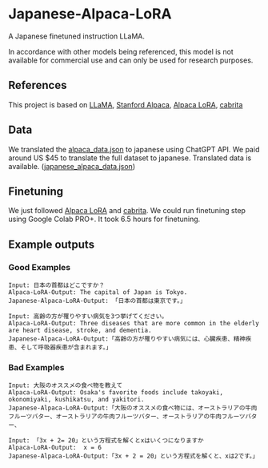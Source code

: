 # Japanese-Alpaca-LoRA
A Japanese finetuned instruction LLaMA.

In accordance with other models being referenced, this model is not available for commercial use and can only be used for research purposes.

## References
This project is based on [LLaMA](https://ai.facebook.com/blog/large-language-model-llama-meta-ai/), [Stanford Alpaca](https://github.com/tatsu-lab/stanford_alpaca), [Alpaca LoRA](https://github.com/tloen/alpaca-lora), [cabrita](https://github.com/22-hours/cabrita)

## Data
We translated the [alpaca_data.json](https://github.com/tatsu-lab/stanford_alpaca/blob/main/alpaca_data.json) to japanese using ChatGPT API.
We paid around US $45 to translate the full dataset to japanese. Translated data is available. ([japanese_alpaca_data.json](data/japanese_alpaca_data.json))

## Finetuning
We just followed [Alpaca LoRA](https://github.com/tloen/alpaca-lora) and [cabrita](https://github.com/22-hours/cabrita). We could run finetuning step using Google Colab PRO+. It took 6.5 hours for finetuning.

## Example outputs
### Good Examples
```
Input: 日本の首都はどこですか？
Alpaca-LoRA-Output: The capital of Japan is Tokyo.
Japanese-Alpaca-LoRA-Output: 「日本の首都は東京です。」
```

```
Input: 高齢の方が罹りやすい病気を3つ挙げてください。
Alpaca-LoRA-Output: Three diseases that are more common in the elderly are heart disease, stroke, and dementia.
Japanese-Alpaca-LoRA-Output:「高齢の方が罹りやすい病気には、心臓疾患、精神疾患、そして呼吸器疾患が含まれます。」
```

### Bad Examples
```
Input: 大阪のオススメの食べ物を教えて
Alpaca-LoRA-Output: Osaka's favorite foods include takoyaki, okonomiyaki, kushikatsu, and yakitori.
Japanese-Alpaca-LoRA-Output:「大阪のオススメの食べ物には、オーストラリアの牛肉フルーツバター、オーストラリアの牛肉フルーツバター、オーストラリアの牛肉フルーツバター、
```

```
Input: 「3x + 2= 20」という方程式を解くとxはいくつになりますか
Alpaca-LoRA-Output:  x = 6
Japanese-Alpaca-LoRA-Output:「3x + 2 = 20」という方程式を解くと、xは2です。」
```

